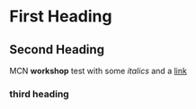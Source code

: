 # First Heading
## Second Heading

MCN **workshop** test with some _italics_ and a [link](http://www.paul-mellon-centre.ac.uk)

### third heading
